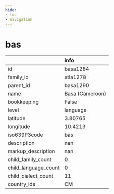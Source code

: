 ```yaml
---
hide:
- toc
- navigation
---
```

# bas
|                      | info            |
|:---------------------|:----------------|
| id                   | basa1284        |
| family_id            | atla1278        |
| parent_id            | basa1290        |
| name                 | Basa (Cameroon) |
| bookkeeping          | False           |
| level                | language        |
| latitude             | 3.80765         |
| longitude            | 10.4213         |
| iso639P3code         | bas             |
| description          | nan             |
| markup_description   | nan             |
| child_family_count   | 0               |
| child_language_count | 0               |
| child_dialect_count  | 11              |
| country_ids          | CM              |